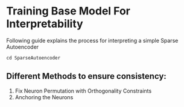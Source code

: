 # Training Base Model For Interpretability
Following guide explains the process for interpreting a simple Sparse Autoencoder

```
cd SparseAutoencoder
```

## Different Methods to ensure consistency:
1. Fix Neuron Permutation with Orthogonality Constraints
2. Anchoring the Neurons